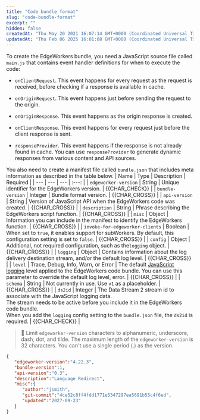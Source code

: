 ```yaml
---
title: "Code bundle format"
slug: "code-bundle-format"
excerpt: ""
hidden: false
createdAt: "Thu May 20 2021 16:07:14 GMT+0000 (Coordinated Universal Time)"
updatedAt: "Thu Feb 06 2025 16:01:08 GMT+0000 (Coordinated Universal Time)"
---
```

To create the EdgeWorkers bundle, you need a JavaScript source file called `main.js` that contains event handler definitions for when to execute the code:

- `onClientRequest`. This event happens for every request as the request is received, before checking if a response is available in cache.

- `onOriginRequest`. This event happens just before sending the request to the origin.

- `onOriginResponse`. This event happens as the origin response is created.

- `onClientResponse`. This event happens for every request just before the client response is sent.

- `responseProvider`. This event happens if the response is not already found in cache. You can use `responseProvider` to generate dynamic responses from various content and API sources.

You also need to create a manifest file called `bundle.json` that includes meta information as described in the table below.
| Name | Type | Description | Required |
| --- | --- | --- | :---: |
| `edgeworker-version` | String | Unique identifier for the EdgeWorkers version. | {{CHAR_CHECK}} |
| `bundle-version` | Integer | Bundle format version. | {{CHAR_CROSS}} |
| `api-version` | String | Version of JavaScript API when the EdgeWorkers code was created. | {{CHAR_CROSS}} |
| `description` | String | Phrase describing the EdgeWorkers script function. | {{CHAR_CROSS}} |
| `misc` | Object | Information you can include in the manifest to identify the EdgeWorkers function. | {{CHAR_CROSS}} |
| `invoke-for-edgeworker-clients` | Boolean | When set to `true`, it enables support for subWorkers. By default, this configuration setting is set to `false`. | {{CHAR_CROSS}} |
| `config` | Object | Additional, not required configuration, such as the`logging` object. | {{CHAR_CROSS}} |
| `logging` | Object | Contains information about the log delivery destination stream, and/or the default log level. | {{CHAR_CROSS}} |
| `level` | Trace, Debug, Info, Warn, or Error | The default [JavaScript logging](enable-javascript-logging.md) level applied to the EdgeWorkers code bundle. You can use this parameter to override the default log level, error. | {{CHAR_CROSS}} |
| `schema` | String | Not currently in use. Use `v1` as a placeholder. | {{CHAR_CROSS}} |
| `ds2id` | Integer | The Data Stream 2 stream id to associate with the JavaScript logging data.<br/>The stream needs to be active before you include it in the EdgeWorkers code bundle.<br/>When you add the `logging` config setting to the `bundle.json` file, the `ds2id` is required. | {{CHAR_CHECK}} |


> 📘 Limit `edgeworker-version` characters to alphanumeric, underscore, dash, dot, and tilde. The maximum length of the `edgeworker-version` is 32 characters. You can't use a single period (.) as the version.

```json
{
   "edgeworker-version":"4.22.3",
   "bundle-version":1,
   "api-version":"0.3",
   "description":"Language Redirect",
   "misc":{
      "author":"jsmith",
      "git-commit":"4ce52c8ff4fdd1771e5347297ea5691b55c4f6ed",
      "updated":"2027-09-23"
   }
}
```
